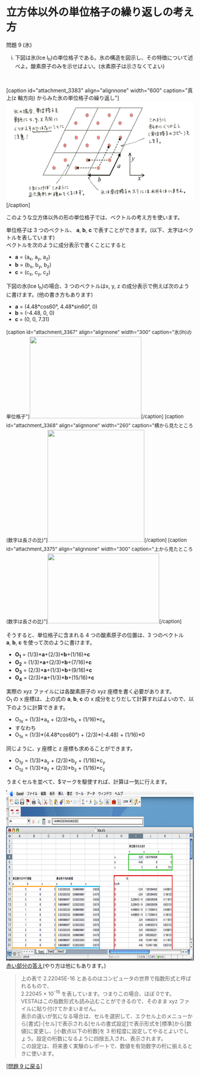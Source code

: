 # 立方体以外の単位格子の繰り返しの考え方
問題 9 (氷)
<ol type="i">
<li>下図は氷(Ice I<sub>h</sub>)の単位格子である。氷の構造を図示し、その特徴について述べよ。酸素原子のみを示せばよい。(水素原子は示さなくてよい)</li>
</ol>
<p>&nbsp;</p>
[caption id="attachment_3383" align="alignnone" width="600" caption="真上(z 軸方向) からみた氷の単位格子の繰り返し"]<img class="size-full wp-image-3383" title="ice-repeat" src="/img/ice-repeat.png" alt="" width="600" height="266" />[/caption]
<p>このような立方体以外の形の単位格子では、ベクトルの考え方を使います。</p>
<p>単位格子は 3 つのベクトル、 <strong>a</strong>, <strong>b</strong>, <strong>c</strong> で表すことができます。(以下、太字はベクトルを表しています)<br />ベクトルを次のように成分表示で書くことにすると</p>
<ul>
<li><strong>a</strong> = (a<sub>x</sub>, a<sub>y</sub>, a<sub>z</sub>)</li>
<li><strong>b</strong> = (b<sub>x</sub>, b<sub>y</sub>, b<sub>z</sub>)</li>
<li><strong>c</strong> = (c<sub>x</sub>, c<sub>y</sub>, c<sub>z</sub>)</li>
</ul>
<p>下図の氷(Ice I<sub>h</sub>)の場合、3 つのベクトルはx, y, z の成分表示で例えば次のように書けます。(他の書き方もあります)</p>
<ul>
<li><strong>a</strong> = (4.48*cos60°, 4.48*sin60°, 0)</li>
<li><strong>b</strong> = (-4.48, 0, 0)</li>
<li><strong>c </strong>= (0, 0, 7.31)</li>
</ul>
<div style="text-align: left;"><span style="font-size: small;"><span style="border-collapse: collapse; line-height: 24px;">[caption id="attachment_3367" align="alignnone" width="300" caption="氷(Ih)の単位格子"]<a href="/img/ice-s.png"><img class="size-medium wp-image-3367" title="氷(Ih)の単位格子" src="/img/ice-s-300x219.png" alt="" width="300" height="219" /></a>[/caption] [caption id="attachment_3368" align="alignnone" width="260" caption="横から見たところ(数字は長さの比)"]<a href="/img/ice-ss.png"><img class="size-medium wp-image-3368" title="横から見たところ(数字は長さの比)" src="/img/ice-ss-260x300.png" alt="" width="260" height="300" /></a>[/caption] [caption id="attachment_3375" align="alignnone" width="300" caption="上から見たところ(数字は長さの比)"]<a href="/img/ice-st.png"><img class="size-medium wp-image-3375" title="上から見たところ(数字は長さの比)" src="/img/ice-st-300x187.png" alt="" width="300" height="187" /></a>[/caption]<br /></span></span></div>
<p>そうすると、単位格子に含まれる 4 つの酸素原子の位置は、3 つのベクトル<strong>a</strong>, <strong>b</strong>, <strong>c </strong>を使って次のように書けます。</p>
<ul>
<li><strong>O<sub>1</sub></strong> = (1/3)*<strong>a</strong>+(2/3)*<strong>b</strong>+(1/16)*<strong>c</strong></li>
<li><strong>O<sub>2</sub></strong> = (1/3)*<strong>a</strong>+(2/3)*<strong>b</strong>+(7/16)*<strong>c</strong></li>
<li><strong>O<sub>3</sub></strong> = (2/3)*<strong>a</strong>+(1/3)*<strong>b</strong>+(9/16)*<strong>c</strong></li>
<li><strong>O<sub>4</sub></strong> = (2/3)*<strong>a</strong>+(1/3)*<strong>b</strong>+(15/16)*<strong>c</strong></li>
</ul>
<p>実際の xyz ファイルには各酸素原子の xyz 座標を書く必要があります。<br />O<sub>1 </sub>の x 座標は、上の式の <strong>a</strong>, <strong>b</strong>, <strong>c</strong> の x 成分をとりだして計算すればよいので、以下のように計算できます。</p>
<ul>
<li>O<sub>1x</sub> = (1/3)*a<sub>x</sub> + (2/3)*b<sub>x</sub> + (1/16)*c<sub>x</sub></li>
<li>すなわち</li>
<li>O<sub>1x</sub> = (1/3)*(4.48*cos60°) + (2/3)*(-4.48) + (1/16)*0</li>
</ul>
<p>同じように、y 座標と z 座標も求めることができます。</p>
<ul>
<li>O<sub>1y</sub> = (1/3)*a<sub>y</sub> + (2/3)*b<sub>y</sub> + (1/16)*c<sub>y</sub></li>
<li>O<sub>1z</sub> = (1/3)*a<sub>z</sub> + (2/3)*b<sub>z</sub> + (1/16)*c<sub>z</sub></li>
</ul>
<p>うまくセルを並べて、$マークを駆使すれば、計算は一気に行えます。</p>
<p><a href="http://dione.shinshu-u.ac.jp/iiyama/jyouhou/ice-excel2.png"></a><a href="/img/ice-excel1.png"><img class="alignnone size-full wp-image-3386" title="ice-excel" src="/img/ice-excel1.png" alt="" width="794" height="456" /></a><a href="/img/ice-excel2.png">赤い部分の答え</a>(やり方は他にもあります。)</p>
<blockquote>
<p>上の表で 2.22045E-16 とあるのはコンピュータの世界で指数形式と呼ばれるもので、<br />2.22045 × 10<sup>-16</sup> を表しています。つまりこの場合、ほぼ 0です。<br />VESTAはこの指数形式も読み込むことができるので、そのまま xyz ファイルに貼り付けてかまいません。<br />表示の違いが気になる場合は、セルを選択して、エクセル上のメニューから[書式]-[セル]で表示される[セルの書式設定]で表示形式を[標準]から[数値]に変更し、[小数点以下の桁数]を 3 桁程度に設定してやるとよいでしょう。設定の桁数になるように四捨五入され、表示されます。<br />この設定は、将来書く実験のレポートで、数値を有効数字の桁に揃えるときに使います。</p>
</blockquote>
<p><a title="発展問題" href="http://science.shinshu-u.ac.jp/~tiiyama/?page_id=3359#q9hint">[問題 9 に戻る]</a></p>
